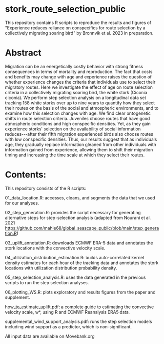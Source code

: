 # stork_route_selection_public

This repository contains R scripts to reproduce the results and figures of "Experience reduces reliance on conspecifics for route selection by a collectively migrating soaring bird" by Bronnvik et al. 2023 in preparation.

# Abstract
Migration can be an energetically costly behavior with strong fitness consequences in terms of mortality and reproduction. The fact that costs and benefits may change with age and experience raises the question of whether experience changes the criteria that individuals use to select their migratory routes. Here we investigate the effect of age on route selection criteria in a collectively migrating soaring bird, the white stork (Ciconia ciconia). We perform step selection analysis on a longitudinal data set tracking 158 white storks over up to nine years to quantify how they select their routes on the basis of the social and atmospheric environments, and to examine how this selection changes with age. We find clear ontogenetic shifts in route selection criteria. Juveniles choose routes that have good atmospheric conditions and high conspecific densities. Yet, as they gain experience storks' selection on the availability of social information reduces---after their fifth migration experienced birds also choose routes with low conspecific densities. Thus, our results suggest that as individuals age, they gradually replace information gleaned from other individuals with information gained from experience, allowing them to shift their migration timing and increasing the time scale at which they select their routes. 

# Contents:
This repository consists of the R scripts:

01_data_location.R: accesses, cleans, and segments the data that we used for our analyses.

02_step_generation.R: provides the script necessary for generating alternative steps for step-selection analysis (adapted from Nourani et al. 2021 https://github.com/mahle68/global_seascape_public/blob/main/step_generation.R)

03_uplift_annotation.R: downloads ECMWF ERA-5 data and annotates the stork locations with the convective velocity scale.

04_utilization_distribution_estimation.R: builds auto-correlated kernel density estimates for each hour of the tracking data and annotates the stork locations with utilization distribution probability density.

05_step_selection_analysis.R: uses the data generated in the previous scripts to run the step selection analyses.

06_plotting_WS.R: plots exploratory and results figures from the paper and supplement.

how_to_estimate_uplift.pdf: a complete guide to estimating the convective velocity scale, w*, using R and ECMWF Reanalysis ERA5 data.

supplemental_wind_support_analysis.pdf: runs the step selection models including wind support as a predictor, which is non-significant.

All input data are available on Movebank.org
